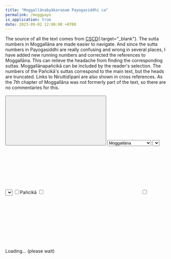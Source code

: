 ```yaml
---
title: "Moggallānabyākaraṇaṃ Payogasiddhi ca"
permalink: /moggpayo
is_application: true
date: 2023-09-02 12:00:00 +0700
---
```


The source of all the text comes from [CSCD](https://tipitaka.org/romn){:target="\_blank"}. The sutta numbers in Moggallāna are made easier to navigate. And since the sutta numbers in Payogasiddhi are really confusing and wrong in several places, I have added new running numbers and corrected the references to Moggallāna. This can relieve the headache from finding the corresponding suttas. Moggallānapañcikā can be included by the reader's selection. The numbers of the Pañcikā's suttas correspond to the main text, but the heads are truncated. Links to Niruttidīpanī are also shown in cross references. As the 7th chapter of Moggallāna was not formerly part of the text, so there are no commentaries for this.

<div id="toolbar" style="padding-bottom:10px;padding-top:3px;z-index:10;">
<span class="toolbarbg">
<button onClick="bcUtil.toggleToolBar(moggpayoReader);"><svg class="icon"><use xlink:href="/assets/fontawesome/custom.svg#window-maximize"></use></svg></button>
<select id="bookselector" onChange="moggpayoReader.changeBook();">
<option value="mogg">Moggallāna</option>
<option value="payo">Payogasiddhi</option>
<option value="panc" disabled>Moggallānapañcikā</option>
</select>
<select id="chapterselector" onChange="moggpayoReader.goChapter();"></select>
<select id="suttaselector" title="Sutta number to go" onChange="moggpayoReader.goSutta();"></select>
<label for="pancika" title="Include Moggallānapañcikā"><input type="checkbox" id="pancika" onClick="moggpayoReader.includePancika();">Pañcikā</label>
<label for="xref" title="Show Xref"><input type="checkbox" id="xref" onClick="moggpayoReader.updateDisplay();"><svg class="icon"><use xlink:href="/assets/fontawesome/custom.svg#link"></use></svg></label>
<label for="onlyformulas" title="Show only sutta heads"><input type="checkbox" id="onlyformulas" onClick="moggpayoReader.updateDisplay();"><svg class="icon"><use xlink:href="/assets/fontawesome/custom.svg#heading"></use></svg></label>
</span>
</div>
<div id="textdisplay" style="text-align:left;padding-top:5px;">Loading... (please wait)</div>
<script src="/assets/js/nirumoggutil.js"></script>
<script src="/assets/js/moggpayoreader.js"></script>
<script src="/assets/js/pako_inflate.min.js"></script>
<script>
moggpayoReader.util = bcUtil;
moggpayoReader.nirumoggUtil = nirumoggUtil;
moggpayoReader.nirumoggUtil.computeMoggNiru();
moggpayoReader.loadText();
</script>


